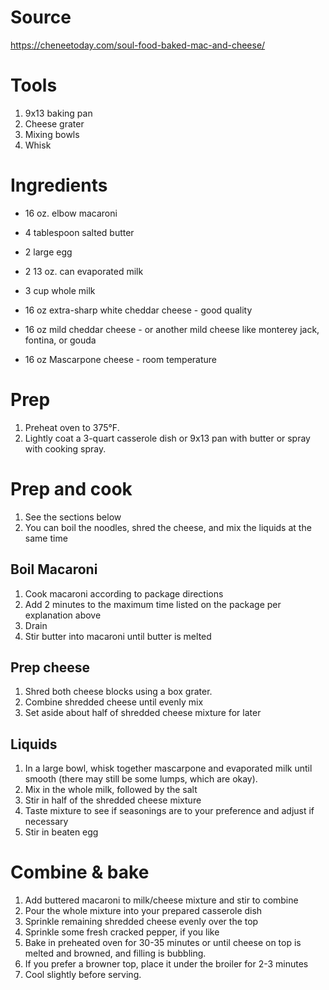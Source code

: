 # Source
https://cheneetoday.com/soul-food-baked-mac-and-cheese/

# Tools

1. 9x13 baking pan
1. Cheese grater
1. Mixing bowls
1. Whisk

# Ingredients
 * 16 oz. elbow macaroni
 * 4 tablespoon salted butter
 * 2 large egg
 * 2 13 oz. can evaporated milk
 * 3 cup whole milk

 * 16 oz extra-sharp white cheddar cheese - good quality
 * 16 oz mild cheddar cheese - or another mild cheese like monterey jack, fontina, or gouda
 * 16 oz Mascarpone cheese - room temperature

# Prep
1. Preheat oven to 375°F. 
1. Lightly coat a 3-quart casserole dish or 9x13 pan with butter or spray with cooking spray.

# Prep and cook

1. See the sections below
1. You can boil the noodles, shred the cheese, and mix the liquids at the same time

## Boil Macaroni
1. Cook macaroni according to package directions
  1. Add 2 minutes to the maximum time listed on the package per explanation above
1. Drain
1. Stir butter into macaroni until butter is melted

## Prep cheese
1. Shred both cheese blocks using a box grater. 
1. Combine shredded cheese until evenly mix
1. Set aside about half of shredded cheese mixture for later

## Liquids
1. In a large bowl, whisk together mascarpone and evaporated milk until smooth (there may still be some lumps, which are okay).
1. Mix in the whole milk, followed by the salt 
1. Stir in half of the shredded cheese mixture
1. Taste mixture to see if seasonings are to your preference and adjust if necessary
1. Stir in beaten egg

# Combine & bake
1. Add buttered macaroni to milk/cheese mixture and stir to combine
1. Pour the whole mixture into your prepared casserole dish
1. Sprinkle remaining shredded cheese evenly over the top
1. Sprinkle some fresh cracked pepper, if you like
1. Bake in preheated oven for 30-35 minutes or until cheese on top is melted and browned, and filling is bubbling.
  1. If you prefer a browner top, place it under the broiler for 2-3 minutes
1. Cool slightly before serving.

